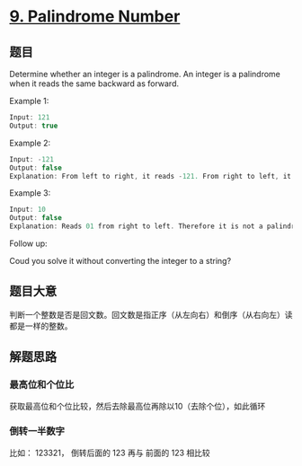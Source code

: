# [9. Palindrome Number](https://leetcode.com/problems/palindrome-number/)

## 题目

Determine whether an integer is a palindrome. An integer is a palindrome when it reads the same backward as forward.

Example 1:

```c
Input: 121
Output: true
```

Example 2:

```c
Input: -121
Output: false
Explanation: From left to right, it reads -121. From right to left, it becomes 121-. Therefore it is not a palindrome.
```

Example 3:

```c
Input: 10
Output: false
Explanation: Reads 01 from right to left. Therefore it is not a palindrome.
```

Follow up:

Coud you solve it without converting the integer to a string?

## 题目大意

判断一个整数是否是回文数。回文数是指正序（从左向右）和倒序（从右向左）读都是一样的整数。

## 解题思路

### 最高位和个位比

获取最高位和个位比较，然后去除最高位再除以10（去除个位），如此循环

### 倒转一半数字

比如： 123321， 倒转后面的 123 再与 前面的 123 相比较
